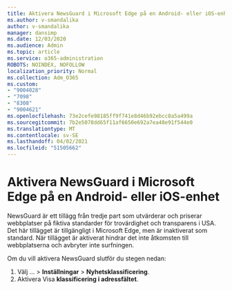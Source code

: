 ```yaml
---
title: Aktivera NewsGuard i Microsoft Edge på en Android- eller iOS-enhet
ms.author: v-smandalika
author: v-smandalika
manager: dansimp
ms.date: 12/03/2020
ms.audience: Admin
ms.topic: article
ms.service: o365-administration
ROBOTS: NOINDEX, NOFOLLOW
localization_priority: Normal
ms.collection: Adm_O365
ms.custom:
- "9004028"
- "7098"
- "8308"
- "9004621"
ms.openlocfilehash: 73e2cefe98185ff9f741e8d46b92ebcc8a5a499a
ms.sourcegitcommit: 7b2e5078dd65f11af6650e692a7ea48e91f544e0
ms.translationtype: MT
ms.contentlocale: sv-SE
ms.lasthandoff: 04/02/2021
ms.locfileid: "51505662"
---
```

# <a name="turn-on-newsguard-in-microsoft-edge-on-an-android-or-ios-device"></a>Aktivera NewsGuard i Microsoft Edge på en Android- eller iOS-enhet

NewsGuard är ett tillägg från tredje part som utvärderar och priserar webbplatser på fiktiva standarder för trovärdighet och transparens i USA. Det här tillägget är tillgängligt i Microsoft Edge, men är inaktiverat som standard. När tillägget är aktiverat hindrar det inte åtkomsten till webbplatserna och avbryter inte surfningen.

Om du vill aktivera NewsGuard slutför du stegen nedan:
1. Välj ... > **Inställningar**  >  **Nyhetsklassificering**.
2. Aktivera Visa **klassificering i adressfältet**.